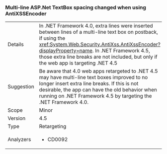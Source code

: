 ### Multi-line ASP.Net TextBox spacing changed when using AntiXSSEncoder

|   |   |
|---|---|
|Details|In .NET Framework 4.0, extra lines were inserted between lines of a multi-line text box on postback, if using the <xref:System.Web.Security.AntiXss.AntiXssEncoder?displayProperty=name>. In .NET Framework 4.5, those extra line breaks are not included, but only if the web app is targeting .NET 4.5|
|Suggestion|Be aware that 4.0 web apps retargeted to .NET 4.5 may have multi-line text boxes improved to no longer insert extra line breaks. If this is not desirable, the app  can have the old behavior when running on .NET Framework 4.5 by targeting the .NET Framework 4.0.|
|Scope|Minor|
|Version|4.5|
|Type|Retargeting|
|Analyzers|<ul><li>CD0092</li></ul>|

